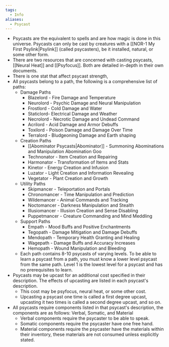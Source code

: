```yaml
---
tags:
  - Info
aliases:
  - Psycast
---
```

- Psycasts are the equivalent to spells and are how magic is done in this universe. Psycasts can only be cast by creatures with a [[NOR-1 My First Psylink|Psylink]] (called psycasters), be it installed, natural, or some other form. 
- There are two resources that are concerned with casting psycasts, [[Neural Heat]] and [[Psyfocus]]. Both are detailed in-depth in their own documents. 
- There is one stat that affect psycast strength, 
- All psycasts belong to a path, the following is a comprehensive list of paths:
	- Damage Paths
		- Blazelord - Fire Damage and Temperature
		- Neurolord - Psychic Damage and Neural Manipulation
		- Frostlord - Cold Damage and Water
		- Staticlord- Electrical Damage and Weather
		- Necrolord - Necrotic Damage and Undead Command
		- Acrilord - Acid Damage and Armor Debuffs
		- Toxilord - Poison Damage and Damage Over Time
		- Terralord - Bludgeoning Damage and Earth shaping
	- Creation Paths
		- [[Abominator Psycasts|Abominator]] - Summoning Abominations and Manipulation Abomination Goo
		- Technonator - Item Creation and Repairing
		- Harmonator - Transformation of Items and Stats
		- Kinetor - Energy Creation and Infusion
		- Luzator - Light Creation and Information Revealing
		- Vegetator - Plant Creation and Growth
	- Utility Paths
		- Skipmancer - Teleportation and Portals
		- Chronomancer - Time Manipulation and Prediction
		- Wildemancer - Animal Commands and Tracking
		- Noctomancer - Darkness Manipulation and Stealth
		- Illusiomancer - Illusion Creation and Sense Disabling
		- Puppetmancer - Creature Commanding and Mind Meddling 
	- Support Paths
		- Empath - Mood Buffs and Positive Enchantments
		- Tegopath - Damage Mitigation and Damage Debuffs
		- Mendopath - Temporary Health Granting and Healing
		- Wagepath - Damage Buffs and Accuracy Increases
		- Hemopath - Wound Manipulation and Bleeding
	- Each path contains 8-10 psycasts of varying levels. To be able to learn a psycast from a path, you must know a lower level psycast from the same path. Level 1 is the lowest level for a psycast and has no prerequisites to learn. 
- Psycasts may be upcast for an additional cost specified in their description. The effects of upcasting are listed in each psycast's description.
	- This cost may be psyfocus, neural heat, or some other cost.
	- Upcasting a psycast one time is called a first degree upcast, upcasting it two times is called a second degree upcast, and so on.
- All psycasts require components listed in that psycast's description, the components are as follows: Verbal, Somatic, and Material
	- Verbal components require the psycaster to be able to speak.
	- Somatic components require the psycaster have one free hand.
	- Material components require the psycaster have the materials within their inventory, these materials are not consumed unless explicitly stated. 


